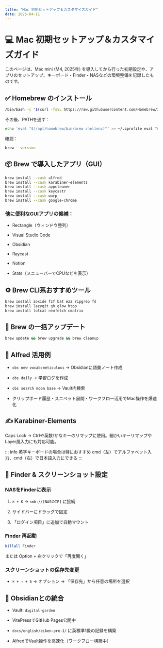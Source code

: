 ```yaml
---
title: "Mac 初期セットアップ＆カスタマイズガイド"
date: 2025-04-11
---
```

# 💻 Mac 初期セットアップ＆カスタマイズガイド

このページは、Mac mini (M4, 2025年) を導入してから行った初期設定や、アプリのセットアップ、キーボード・Finder・NASなどの環境整備を記録したものです。
## ✅ Homebrew のインストール

``` bash
/bin/bash -c "$(curl -fsSL https://raw.githubusercontent.com/Homebrew/install/HEAD/install.sh)"
```

その後、PATHを通す：

``` bash
echo 'eval "$(/opt/homebrew/bin/brew shellenv)"' >> ~/.zprofile eval "$(/opt/homebrew/bin/brew shellenv)"
```

確認：

``` bash
brew --version
```

## 📦 Brew で導入したアプリ（GUI）

``` bash
brew install --cask alfred
brew install --cask karabiner-elements
brew install --cask appcleaner
brew install --cask keycastr
brew install --cask warp
brew install --cask google-chrome
```

### 他に便利なGUIアプリの候補：

- Rectangle（ウィンドウ整列）
    
- Visual Studio Code
    
- Obsidian
    
- Raycast
    
- Notion
    
- Stats（メニューバーでCPUなどを表示）
    

## ⚙️ Brew CLI系おすすめツール

``` bash
brew install zoxide fzf bat eza ripgrep fd
brew install lazygit gh glow htop
brew install lolcat neofetch cmatrix
```

## 🔄 Brew の一括アップデート

``` bash
brew update && brew upgrade && brew cleanup
```

## 🧠 Alfred 活用例

- `obs new vocab:meticulous` → Obsidianに語彙ノート作成
    
- `obs daily` → 学習ログを作成
    
- `obs search moon base` → Vault内検索
    
- クリップボード履歴・スニペット展開・ワークフロー活用でMac操作を爆速化
    

## ✍️ Karabiner-Elements

Caps Lock → Ctrlや英数/かなキーのリマップに使用。細かいキーリマップやLayer風入力にも対応可能。

::: info 英字キーボードの場合は特におすすめ
cmd（左）でアルファベット入力、cmd（右）で日本語入力にできる
:::

## 🧾 Finder & スクリーンショット設定

### NASをFinderに表示

1. `⌘ + K` → `smb://[NASのIP]` に接続
    
2. サイドバーにドラッグで固定
    
3. 「ログイン項目」に追加で自動マウント
    

### Finder 再起動

``` bash
killall Finder
```

または Option + 右クリックで「再度開く」

### スクリーンショットの保存先変更

- `⌘ + ⇧ + 5` → オプション → 「保存先」から任意の場所を選択
    

## 🧠 Obsidianとの統合

- Vault: `digital-garden`
    
- VitePressでGitHub Pages公開中
    
- `docs/english/eiken-pre-1/` に英検準1級の記録を構築
    
- AlfredでVault操作を高速化（ワークフロー構築中）
    